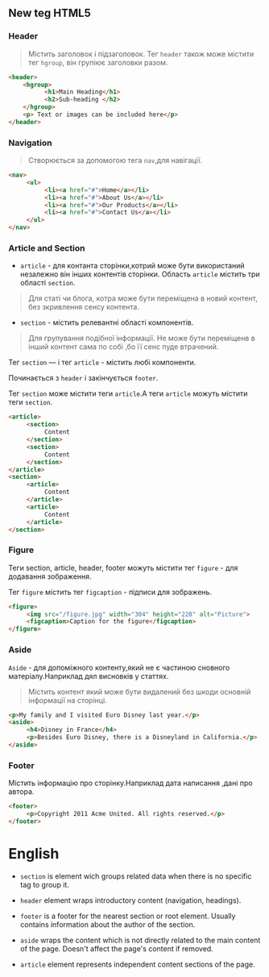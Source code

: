 ## New teg HTML5
### Header
>Містить заголовок і підзаголовок.
Тег `header` також може містити тег `hgroup`, він групіює заголовки разом.
```html
<header>
    <hgroup>
          <h1>Main Heading</h1>
          <h2>Sub-heading </h2>
    </hgroup>
    <p> Text or images can be included here</p>
</header>
```
### Navigation
>Створюється за допомогою тега `nav`,для навігації.
```html
<nav>
     <ul>
          <li><a href="#">Home</a></li>
          <li><a href="#">About Us</a></li>
          <li><a href="#">Our Products</a></li>
          <li><a href="#">Contact Us</a></li>
     </ul>
</nav>
```
### Article and Section

* `article` - для контанта сторінки,котрий може бути використаний незалежно він інших контентів сторінки. Область `article` містить три області `section`.
>Для статі чи блога, котра може бути переміщена в новий контент, без зкривлення  сенсу контента.

* `section` - містить релевантні області компонентів.
>Для групування подібної інформації. Не може бути переміщенв в інший контент сама по собі ,бо її сенс пуде втрачений.

Тег `section` — і тег `article` - містить любі компоненти.

Починається з `header` і закінчується `footer`.

Тег `section` може містити теги `article`.А теги `article` можуть містити теги `section`.
```html
<article>
     <section>
          Content
     </section>
     <section>
          Content
     </section>
</article>
<section>
     <article>
          Content
     </article>
     <article>
          Content
     </article>
</section>
```
### Figure
Теги section, article, header, footer можуть містити тег `figure` - для додавання зображення.

Тег `figure` містить тег `figcaption` - підписи для зображень.
```html
<figure>
     <img src="/figure.jpg" width="304" height="228" alt="Picture">
     <figcaption>Caption for the figure</figcaption>
</figure>
```
### Aside

`Aside` - для допоміжного контенту,який не є частиною сновного матеріалу.Наприклад дял висновків у статтях.

>Містить контент який може бути видалений без шкоди основній інформації на сторінці.
```html 
<p>My family and I visited Euro Disney last year.</p>
<aside>
     <h4>Disney in France</h4>
     <p>Besides Euro Disney, there is a Disneyland in California.</p>
</aside>
```
### Footer
Містить інформацію про сторінку.Наприклад дата написання ,дані про автора.
```html 
<footer>
     <p>Copyright 2011 Acme United. All rights reserved.</p>
</footer>
```
# English
* `section` is element  wich groups related data when there is no specific tag to group it.

* `header` element wraps introductory content (navigation, headings).

* `footer` is a footer for the nearest section or root element. Usually contains information about the author of the section.

* `aside` wraps the content which is not directly related to the main content of the page. Doesn't affect the page's content if removed.

* `article` element represents independent content sections of the page.